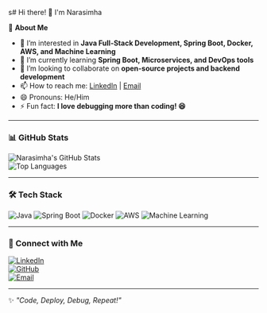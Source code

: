 s# Hi there! 👋 I'm Narasimha  

🚀 **About Me**  
- 👀 I’m interested in **Java Full-Stack Development, Spring Boot, Docker, AWS, and Machine Learning**  
- 🌱 I’m currently learning **Spring Boot, Microservices, and DevOps tools**  
- 💞️ I’m looking to collaborate on **open-source projects and backend development**  
- 📫 How to reach me: [LinkedIn](your-linkedin-url) | [Email](mailto:your-email@example.com)  
- 😄 Pronouns: He/Him  
- ⚡ Fun fact: **I love debugging more than coding! 😆**  

---

### 📊 GitHub Stats  

![Narasimha's GitHub Stats](https://github-readme-stats.vercel.app/api?username=Narasimha142&show_icons=true&theme=radical)  
![Top Languages](https://github-readme-stats.vercel.app/api/top-langs/?username=Narasimha142&layout=compact&theme=radical)  

---

### 🛠 Tech Stack  

<!-- Badges for Tech Stack using Shields.io and Simple Icons -->
![Java](https://img.shields.io/badge/Java-007396?style=for-the-badge&logo=java&logoColor=Yellow)
![Spring Boot](https://img.shields.io/badge/Spring%20Boot-6DB33F?style=for-the-badge&logo=spring-boot&logoColor=white)
![Docker](https://img.shields.io/badge/Docker-2496ED?style=for-the-badge&logo=docker&logoColor=white)
![AWS](https://img.shields.io/badge/AWS-232F3E?style=for-the-badge&logo=amazon-aws&logoColor=white)
![Machine Learning](https://img.shields.io/badge/Machine%20Learning-FF6F00?style=for-the-badge&logo=python&logoColor=white)

---

### 🔗 Connect with Me  

[![LinkedIn](https://img.shields.io/badge/LinkedIn-0A66C2?style=for-the-badge&logo=linkedin&logoColor=white)](your-linkedin-url)  
[![GitHub](https://img.shields.io/badge/GitHub-100000?style=for-the-badge&logo=github&logoColor=white)](https://github.com/Narasimha142)  
[![Email](https://img.shields.io/badge/Email-D14836?style=for-the-badge&logo=gmail&logoColor=white)](mailto:your-email@example.com)  

---

✨ _"Code, Deploy, Debug, Repeat!"_  


